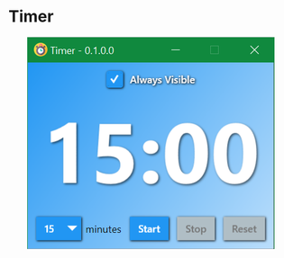 # Timer

<p align="center">
  <img src="https://github.com/vmrocha/timer/blob/main/assets/screenshot.png" alt="Time Screenshot" width="439" height="378" />
</p>
